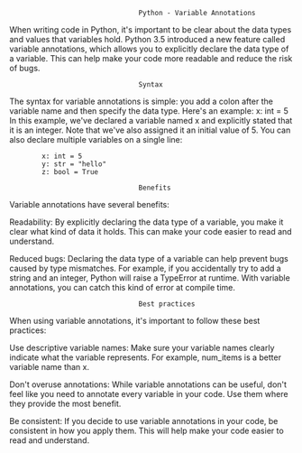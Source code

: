                                     Python - Variable Annotations
When writing code in Python, it's important to be clear about the data types and values that variables hold.
Python 3.5 introduced a new feature called variable annotations, which allows you to explicitly declare the data type of a variable.
This can help make your code more readable and reduce the risk of bugs.

                                    Syntax
The syntax for variable annotations is simple: you add a colon after the variable name and then specify the data type. Here's an example:
            x: int = 5
In this example, we've declared a variable named x and explicitly stated that it is an integer.
Note that we've also assigned it an initial value of 5. You can also declare multiple variables on a single line:

            x: int = 5
            y: str = "hello"
            z: bool = True

                                    Benefits
Variable annotations have several benefits:

Readability: By explicitly declaring the data type of a variable, you make it clear what kind of data it holds.
This can make your code easier to read and understand.

Reduced bugs: Declaring the data type of a variable can help prevent bugs caused by type mismatches.
For example, if you accidentally try to add a string and an integer, Python will raise a TypeError at runtime.
With variable annotations, you can catch this kind of error at compile time.



                                    Best practices
When using variable annotations, it's important to follow these best practices:

Use descriptive variable names: Make sure your variable names clearly indicate what the variable represents. For example, num_items is a better variable name than x.

Don't overuse annotations: While variable annotations can be useful, don't feel like you need to annotate every variable in your code. Use them where they provide the most benefit.

Be consistent: If you decide to use variable annotations in your code, be consistent in how you apply them. This will help make your code easier to read and understand.

